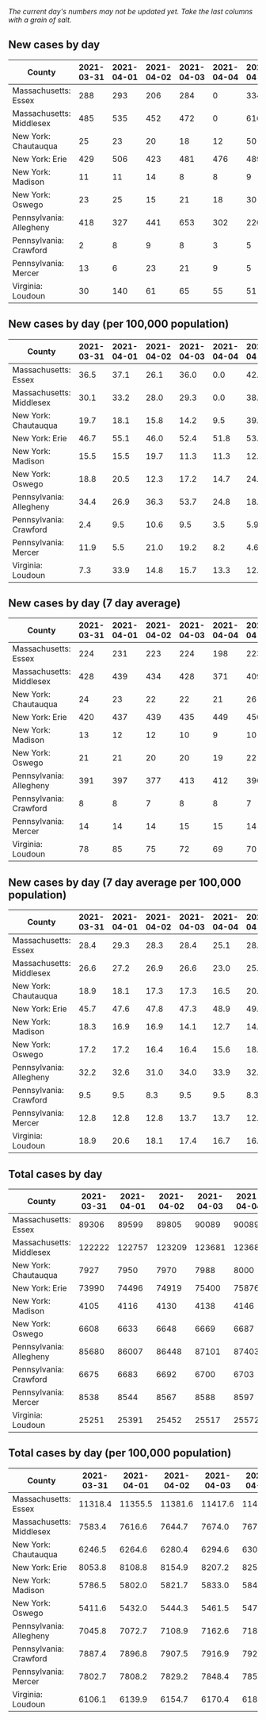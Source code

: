 _The current day's numbers may not be updated yet. Take the last columns with a grain of salt._
## New cases by day

| County | 2021-03-31 | 2021-04-01 | 2021-04-02 | 2021-04-03 | 2021-04-04 | 2021-04-05 | 2021-04-06 |
| --- | --- | --- | --- | --- | --- | --- | --- |
| Massachusetts: Essex | 288 | 293 | 206 | 284 | 0 | 334 |  |
| Massachusetts: Middlesex | 485 | 535 | 452 | 472 | 0 | 616 |  |
| New York: Chautauqua | 25 | 23 | 20 | 18 | 12 | 50 |  |
| New York: Erie | 429 | 506 | 423 | 481 | 476 | 489 |  |
| New York: Madison | 11 | 11 | 14 | 8 | 8 | 9 |  |
| New York: Oswego | 23 | 25 | 15 | 21 | 18 | 30 |  |
| Pennsylvania: Allegheny | 418 | 327 | 441 | 653 | 302 | 220 |  |
| Pennsylvania: Crawford | 2 | 8 | 9 | 8 | 3 | 5 |  |
| Pennsylvania: Mercer | 13 | 6 | 23 | 21 | 9 | 5 |  |
| Virginia: Loudoun | 30 | 140 | 61 | 65 | 55 | 51 |  |

## New cases by day (per 100,000 population)

| County | 2021-03-31 | 2021-04-01 | 2021-04-02 | 2021-04-03 | 2021-04-04 | 2021-04-05 | 2021-04-06 |
| --- | --- | --- | --- | --- | --- | --- | --- |
| Massachusetts: Essex | 36.5 | 37.1 | 26.1 | 36.0 | 0.0 | 42.3 |  |
| Massachusetts: Middlesex | 30.1 | 33.2 | 28.0 | 29.3 | 0.0 | 38.2 |  |
| New York: Chautauqua | 19.7 | 18.1 | 15.8 | 14.2 | 9.5 | 39.4 |  |
| New York: Erie | 46.7 | 55.1 | 46.0 | 52.4 | 51.8 | 53.2 |  |
| New York: Madison | 15.5 | 15.5 | 19.7 | 11.3 | 11.3 | 12.7 |  |
| New York: Oswego | 18.8 | 20.5 | 12.3 | 17.2 | 14.7 | 24.6 |  |
| Pennsylvania: Allegheny | 34.4 | 26.9 | 36.3 | 53.7 | 24.8 | 18.1 |  |
| Pennsylvania: Crawford | 2.4 | 9.5 | 10.6 | 9.5 | 3.5 | 5.9 |  |
| Pennsylvania: Mercer | 11.9 | 5.5 | 21.0 | 19.2 | 8.2 | 4.6 |  |
| Virginia: Loudoun | 7.3 | 33.9 | 14.8 | 15.7 | 13.3 | 12.3 |  |

## New cases by day (7 day average)

| County | 2021-03-31 | 2021-04-01 | 2021-04-02 | 2021-04-03 | 2021-04-04 | 2021-04-05 | 2021-04-06 |
| --- | --- | --- | --- | --- | --- | --- | --- |
| Massachusetts: Essex | 224 | 231 | 223 | 224 | 198 | 223 |  |
| Massachusetts: Middlesex | 428 | 439 | 434 | 428 | 371 | 409 |  |
| New York: Chautauqua | 24 | 23 | 22 | 22 | 21 | 26 |  |
| New York: Erie | 420 | 437 | 439 | 435 | 449 | 456 |  |
| New York: Madison | 13 | 12 | 12 | 10 | 9 | 10 |  |
| New York: Oswego | 21 | 21 | 20 | 20 | 19 | 22 |  |
| Pennsylvania: Allegheny | 391 | 397 | 377 | 413 | 412 | 396 |  |
| Pennsylvania: Crawford | 8 | 8 | 7 | 8 | 8 | 7 |  |
| Pennsylvania: Mercer | 14 | 14 | 14 | 15 | 15 | 14 |  |
| Virginia: Loudoun | 78 | 85 | 75 | 72 | 69 | 70 |  |

## New cases by day (7 day average per 100,000 population)

| County | 2021-03-31 | 2021-04-01 | 2021-04-02 | 2021-04-03 | 2021-04-04 | 2021-04-05 | 2021-04-06 |
| --- | --- | --- | --- | --- | --- | --- | --- |
| Massachusetts: Essex | 28.4 | 29.3 | 28.3 | 28.4 | 25.1 | 28.3 |  |
| Massachusetts: Middlesex | 26.6 | 27.2 | 26.9 | 26.6 | 23.0 | 25.4 |  |
| New York: Chautauqua | 18.9 | 18.1 | 17.3 | 17.3 | 16.5 | 20.5 |  |
| New York: Erie | 45.7 | 47.6 | 47.8 | 47.3 | 48.9 | 49.6 |  |
| New York: Madison | 18.3 | 16.9 | 16.9 | 14.1 | 12.7 | 14.1 |  |
| New York: Oswego | 17.2 | 17.2 | 16.4 | 16.4 | 15.6 | 18.0 |  |
| Pennsylvania: Allegheny | 32.2 | 32.6 | 31.0 | 34.0 | 33.9 | 32.6 |  |
| Pennsylvania: Crawford | 9.5 | 9.5 | 8.3 | 9.5 | 9.5 | 8.3 |  |
| Pennsylvania: Mercer | 12.8 | 12.8 | 12.8 | 13.7 | 13.7 | 12.8 |  |
| Virginia: Loudoun | 18.9 | 20.6 | 18.1 | 17.4 | 16.7 | 16.9 |  |

## Total cases by day

| County | 2021-03-31 | 2021-04-01 | 2021-04-02 | 2021-04-03 | 2021-04-04 | 2021-04-05 | 2021-04-06 |
| --- | --- | --- | --- | --- | --- | --- | --- |
| Massachusetts: Essex | 89306 | 89599 | 89805 | 90089 | 90089 | 90423 |  |
| Massachusetts: Middlesex | 122222 | 122757 | 123209 | 123681 | 123681 | 124297 |  |
| New York: Chautauqua | 7927 | 7950 | 7970 | 7988 | 8000 | 8050 |  |
| New York: Erie | 73990 | 74496 | 74919 | 75400 | 75876 | 76365 |  |
| New York: Madison | 4105 | 4116 | 4130 | 4138 | 4146 | 4155 |  |
| New York: Oswego | 6608 | 6633 | 6648 | 6669 | 6687 | 6717 |  |
| Pennsylvania: Allegheny | 85680 | 86007 | 86448 | 87101 | 87403 | 87623 |  |
| Pennsylvania: Crawford | 6675 | 6683 | 6692 | 6700 | 6703 | 6708 |  |
| Pennsylvania: Mercer | 8538 | 8544 | 8567 | 8588 | 8597 | 8602 |  |
| Virginia: Loudoun | 25251 | 25391 | 25452 | 25517 | 25572 | 25623 |  |

## Total cases by day (per 100,000 population)

| County | 2021-03-31 | 2021-04-01 | 2021-04-02 | 2021-04-03 | 2021-04-04 | 2021-04-05 | 2021-04-06 |
| --- | --- | --- | --- | --- | --- | --- | --- |
| Massachusetts: Essex | 11318.4 | 11355.5 | 11381.6 | 11417.6 | 11417.6 | 11460.0 |  |
| Massachusetts: Middlesex | 7583.4 | 7616.6 | 7644.7 | 7674.0 | 7674.0 | 7712.2 |  |
| New York: Chautauqua | 6246.5 | 6264.6 | 6280.4 | 6294.6 | 6304.0 | 6343.4 |  |
| New York: Erie | 8053.8 | 8108.8 | 8154.9 | 8207.2 | 8259.0 | 8312.3 |  |
| New York: Madison | 5786.5 | 5802.0 | 5821.7 | 5833.0 | 5844.3 | 5857.0 |  |
| New York: Oswego | 5411.6 | 5432.0 | 5444.3 | 5461.5 | 5476.3 | 5500.8 |  |
| Pennsylvania: Allegheny | 7045.8 | 7072.7 | 7108.9 | 7162.6 | 7187.5 | 7205.6 |  |
| Pennsylvania: Crawford | 7887.4 | 7896.8 | 7907.5 | 7916.9 | 7920.5 | 7926.4 |  |
| Pennsylvania: Mercer | 7802.7 | 7808.2 | 7829.2 | 7848.4 | 7856.6 | 7861.2 |  |
| Virginia: Loudoun | 6106.1 | 6139.9 | 6154.7 | 6170.4 | 6183.7 | 6196.0 |  |
